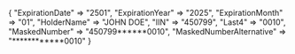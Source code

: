 {
    "ExpirationDate" => "2501",
    "ExpirationYear" => "2025",
    "ExpirationMonth" => "01",
    "HolderName" => "JOHN DOE",
    "IIN" => "450799",
    "Last4" => "0010",
    "MaskedNumber" => "450799******0010",
    "MaskedNumberAlternative" => "************0010"
}